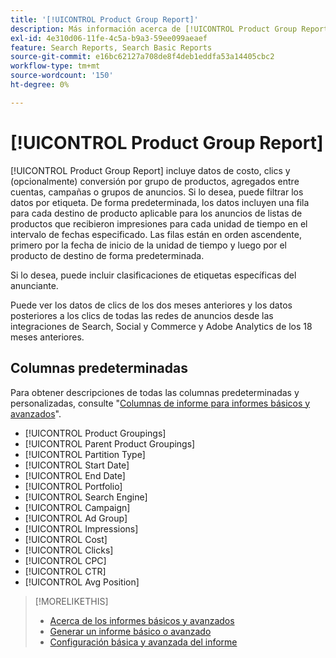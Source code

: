 ```yaml
---
title: '[!UICONTROL Product Group Report]'
description: Más información acerca de [!UICONTROL Product Group Report].
exl-id: 4e310d06-11fe-4c5a-b9a3-59ee099aeaef
feature: Search Reports, Search Basic Reports
source-git-commit: e16bc62127a708de8f4deb1eddfa53a14405cbc2
workflow-type: tm+mt
source-wordcount: '150'
ht-degree: 0%

---
```


# [!UICONTROL Product Group Report]

[!UICONTROL Product Group Report] incluye datos de costo, clics y (opcionalmente) conversión por grupo de productos, agregados entre cuentas, campañas o grupos de anuncios. Si lo desea, puede filtrar los datos por etiqueta. De forma predeterminada, los datos incluyen una fila para cada destino de producto aplicable para los anuncios de listas de productos que recibieron impresiones para cada unidad de tiempo en el intervalo de fechas especificado. Las filas están en orden ascendente, primero por la fecha de inicio de la unidad de tiempo y luego por el producto de destino de forma predeterminada.

Si lo desea, puede incluir clasificaciones de etiquetas específicas del anunciante.

Puede ver los datos de clics de los dos meses anteriores y los datos posteriores a los clics de todas las redes de anuncios desde las integraciones de Search, Social y Commerce y Adobe Analytics de los 18 meses anteriores.

## Columnas predeterminadas

Para obtener descripciones de todas las columnas predeterminadas y personalizadas, consulte &quot;[Columnas de informe para informes básicos y avanzados](basic-advanced-report-columns.md)&quot;.

* [!UICONTROL Product Groupings]
* [!UICONTROL Parent Product Groupings]
* [!UICONTROL Partition Type]
* [!UICONTROL Start Date]
* [!UICONTROL End Date]
* [!UICONTROL Portfolio]
* [!UICONTROL Search Engine]
* [!UICONTROL Campaign]
* [!UICONTROL Ad Group]
* [!UICONTROL Impressions]
* [!UICONTROL Cost]
* [!UICONTROL Clicks]
* [!UICONTROL CPC]
* [!UICONTROL CTR]
* [!UICONTROL Avg Position]

>[!MORELIKETHIS]
>
>* [Acerca de los informes básicos y avanzados](basic-advanced-report-about.md)
>* [Generar un informe básico o avanzado](basic-advanced-report-generate.md)
>* [Configuración básica y avanzada del informe](basic-advanced-report-settings.md)
